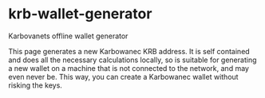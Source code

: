 # krb-wallet-generator
Karbovanets offline wallet generator

This page generates a new Karbowanec KRB address. It is self contained and does all the necessary calculations locally, so is suitable for generating a new wallet on a machine that is not connected to the network, and may even never be. This way, you can create a Karbowanec wallet without risking the keys. 
